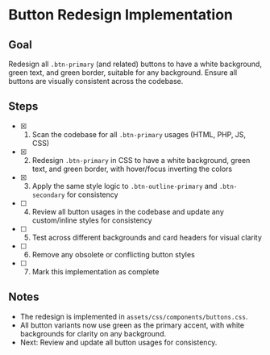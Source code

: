 # Button Redesign Implementation

## Goal
Redesign all `.btn-primary` (and related) buttons to have a white background, green text, and green border, suitable for any background. Ensure all buttons are visually consistent across the codebase.

## Steps

- [x] 1. Scan the codebase for all `.btn-primary` usages (HTML, PHP, JS, CSS)
- [x] 2. Redesign `.btn-primary` in CSS to have a white background, green text, and green border, with hover/focus inverting the colors
- [x] 3. Apply the same style logic to `.btn-outline-primary` and `.btn-secondary` for consistency
- [ ] 4. Review all button usages in the codebase and update any custom/inline styles for consistency
- [ ] 5. Test across different backgrounds and card headers for visual clarity
- [ ] 6. Remove any obsolete or conflicting button styles
- [ ] 7. Mark this implementation as complete

## Notes
- The redesign is implemented in `assets/css/components/buttons.css`.
- All button variants now use green as the primary accent, with white backgrounds for clarity on any background.
- Next: Review and update all button usages for consistency. 